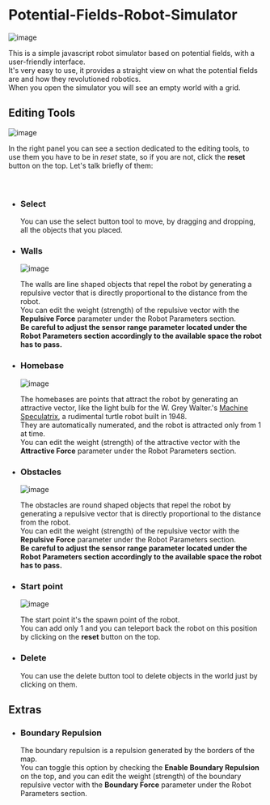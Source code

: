 # Potential-Fields-Robot-Simulator

![image](https://github.com/user-attachments/assets/3f0a787c-24f9-41ed-b955-d167fc9d253a)

This is a simple javascript robot simulator based on potential fields, with a user-friendly interface.<br>
It's very easy to use, it provides a straight view on what the potential fields are and how they revolutioned robotics.<br>
When you open the simulator you will see an empty world with a grid.<br>

## Editing Tools

![image](https://github.com/user-attachments/assets/4bad4622-ccd0-482e-94b5-b916b6e21b3a)

In the right panel you can see a section dedicated to the editing tools, to use them you have to be in *reset* state, so if you are not, click the **reset** button on the top. Let's talk briefly of them:
<br>
<br>
<br>

- ### Select

	‎‎You can use the select button tool to move, by dragging and dropping, all the objects that you placed.<br>

- ### Walls
  
	![image](https://github.com/user-attachments/assets/6bd74cd3-5593-4bff-bf93-ac6df4f47dfa)

	The walls are line shaped objects that repel the robot by generating a repulsive vector that is directly proportional to the distance from the robot.<br>
	You can edit the weight (strength) of the repulsive vector with the **Repulsive Force** parameter under the Robot Parameters section.<br>
  **Be careful to adjust the **sensor range** parameter located under the Robot Parameters section accordingly to the available space the robot has to pass.**<br>

- ### Homebase
  
	![image](https://github.com/user-attachments/assets/d1144b86-a77c-4060-b46f-e73423904da0)

	The homebases are points that attract the robot by generating an attractive vector, like the light bulb for the W. Grey Walter.'s [Machine Speculatrix](https://home.csulb.edu/~wmartinz/content/w-grey-walter-and-his-turtle-robots.html), a rudimental turtle robot built in 1948.<br>
	They are automatically numerated, and the robot is attracted only from 1 at time.<br>
	You can edit the weight (strength) of the attractive vector with the **Attractive Force** parameter under the Robot Parameters section.<br>

- ### Obstacles
  
	‎‎![image](https://github.com/user-attachments/assets/fcaf2fdc-27b7-4e62-8e60-989d2c95472a)

	‎‎The obstacles are round shaped objects that repel the robot by generating a repulsive vector that is directly proportional to the distance from the robot.<br>
	You can edit the weight (strength) of the repulsive vector with the **Repulsive Force** parameter under the Robot Parameters section.<br>
  **Be careful to adjust the **sensor range** parameter located under the Robot Parameters section accordingly to the available space the robot has to pass.**<br>
  
- ### Start point
  
	‎‎![image](https://github.com/user-attachments/assets/fbf0c00d-e6f5-41a5-9ee0-46bf6a949bd1)

	‎‎The start point it's the spawn point of the robot.<br>
	‎‎You can add only 1 and you can teleport back the robot on this position by clicking on the **reset** button on the top. <br>

- ### Delete

	‎‎You can use the delete button tool to delete objects in the world just by clicking on them.<br>

## Extras

- ### Boundary Repulsion
	The boundary repulsion is a repulsion generated by the borders of the map.<br>
 	You can toggle this option by checking the **Enable Boundary Repulsion** on the top, and you can edit the weight (strength) of the boundary repulsive vector with the **Boundary Force** parameter under the Robot Parameters section.
